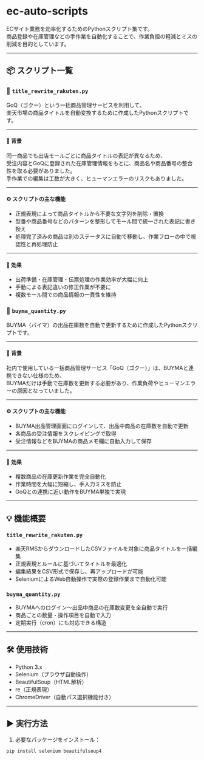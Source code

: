 # ec-auto-scripts

ECサイト業務を効率化するためのPythonスクリプト集です。  
商品登録や在庫管理などの手作業を自動化することで、作業負担の軽減とミスの削減を目的としています。

------------------------------------------------------------

## 📦 スクリプト一覧


### 🔹 `title_rewrite_rakuten.py`

GoQ（ゴクー）という一括商品管理サービスを利用して、  
楽天市場の商品タイトルを自動変換するために作成したPythonスクリプトです。

---

#### 🛒 背景

同一商品でも出店モールごとに商品タイトルの表記が異なるため、  
受注内容とGoQに登録された在庫管理情報をもとに、商品名や商品番号の整合性を取る必要がありました。  
手作業での編集は工数が大きく、ヒューマンエラーのリスクもありました。

---

#### ⚙️ スクリプトの主な機能

- 正規表現によって商品タイトルから不要な文字列を削除・置換
- 型番や商品番号などのパターンを整形してモール間で統一された表記に書き換え
- 処理完了済みの商品は別のステータスに自動で移動し、作業フローの中で視認性と再処理防止

---

#### 🚀 効果

- 出荷準備・在庫管理・伝票処理の作業効率が大幅に向上
- 手動による表記違いの修正作業が不要に
- 複数モール間での商品情報の一貫性を維持



### 🔹 `buyma_quantity.py`

BUYMA（バイマ）の出品在庫数を自動で更新するために作成したPythonスクリプトです。

---

#### 🛒 背景

社内で使用している一括商品管理サービス「GoQ（ゴクー）」は、BUYMAと連携できない仕様のため、  
BUYMAだけは手動で在庫数を更新する必要があり、作業負荷やヒューマンエラーの原因となっていました。

---

#### ⚙️ スクリプトの主な機能

- BUYMA出品管理画面にログインして、出品中商品の在庫数を自動で更新
- 各商品の受注情報をスクレイピングで取得
- 受注情報などをBUYMAの商品メモ欄に自動入力して保存

---

#### 🚀 効果

- 複数商品の在庫更新作業を完全自動化
- 作業時間を大幅に短縮し、手入力ミスを防止
- GoQとの連携に近い動作をBUYMA単独で実現



------------------------------------------------------------


## 💡 機能概要

### `title_rewrite_rakuten.py`
- 楽天RMSからダウンロードしたCSVファイルを対象に商品タイトルを一括編集
- 正規表現とルールに基づいてタイトルを最適化
- 編集結果をCSV形式で保存し、再アップロードが可能
- SeleniumによるWeb自動操作で実際の登録作業まで自動化可能

### `buyma_quantity.py`
- BUYMAへのログイン〜出品中商品の在庫数変更を全自動で実行
- 商品ごとの数量・操作項目を自動で入力
- 定期実行（cron）にも対応できる構造

---

## 🛠 使用技術

- Python 3.x
- Selenium（ブラウザ自動操作）
- BeautifulSoup（HTML解析）
- re（正規表現）
- ChromeDriver（自動パス選択機能付き）

---

## ▶️ 実行方法

1. 必要なパッケージをインストール：

```bash
pip install selenium beautifulsoup4
